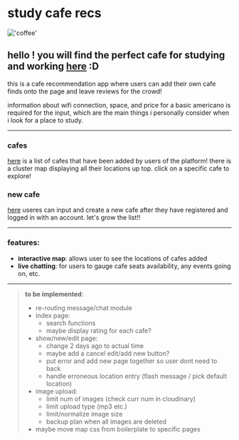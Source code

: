 # study cafe recs

!['coffee'](https://images.unsplash.com/photo-1506619216599-9d16d0903dfd?q=80&w=2069&auto=format&fit=crop&ixlib=rb-4.1.0&ixid=M3wxMjA3fDB8MHxwaG90by1wYWdlfHx8fGVufDB8fHx8fA%3D%3D)

## hello ! you will find the perfect cafe for studying and working [here](study-cafe-recs.onrender.com) :D

this is a cafe recommendation app where users can add their own cafe finds onto the page and leave reviews for the crowd! 

information about wifi connection, space, and price for a basic americano is required for the input, which are the main things i personally consider when i look for a place to study. 

------------------------------

### cafes 

[here](https://study-cafe-recs.onrender.com/cafes) is a list of cafes that have been added by users of the platform! there is a cluster map displaying all their locations up top. click on a specific cafe to explore!

### new cafe

[here](https://study-cafe-recs.onrender.com/cafes/new) useres can input and create a new cafe after they have registered and logged in with an account. let's grow the list!!

------------------------------

### features:
- **interactive map**: allows user to see the locations of cafes added
- **live chatting**: for users to gauge cafe seats availability, any events going on, etc.


-------------------------------

> **to be implemented**:
> - re-routing message/chat module
> - index page:
>   - search functions 
>   - maybe display rating for each cafe?
> - show/new/edit page:
>   - change 2 days ago to actual time
>   - maybe add a cancel edit/add new button?
>   - put error and add new page together so user dont need to back
>   - handle erroneous location entry (flash message / pick default location)
> - image upload:
>   - limit num of images (check curr num  in cloudinary)
>   - limit upload type (mp3 etc.)
>   - limit/normalize image size
>   - backup plan when all images are deleted
> - maybe move map css from boilerplate to specific pages

